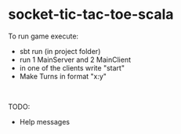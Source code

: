 # socket-tic-tac-toe-scala
To run game execute:
- sbt run (in project folder)
- run 1 MainServer and 2 MainClient
- in one of the clients write "start"
- Make Turns in format "x:y"
<br />

TODO:
- Help messages
